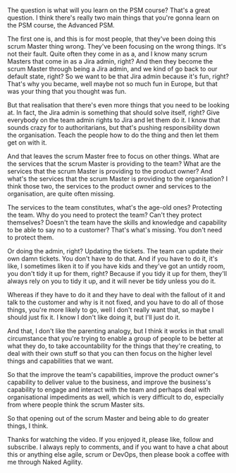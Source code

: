 The question is what will you learn on the PSM course? That's a great question. I think there's really two main things that you're gonna learn on the PSM course, the Advanced PSM. 

The first one is, and this is for most people, that they've been doing this scrum Master thing wrong. They've been focusing on the wrong things. It's not their fault. Quite often they come in as a, and I know many scrum Masters that come in as a Jira admin, right? And then they become the scrum Master through being a Jira admin, and we kind of go back to our default state, right? So we want to be that Jira admin because it's fun, right? That's why you became, well maybe not so much fun in Europe, but that was your thing that you thought was fun.

But that realisation that there's even more things that you need to be looking at. In fact, the Jira admin is something that should solve itself, right? Give everybody on the team admin rights to Jira and let them do it. I know that sounds crazy for to authoritarians, but that's pushing responsibility down the organisation. Teach the people how to do the thing and then let them get on with it. 

And that leaves the scrum Master free to focus on other things. What are the services that the scrum Master is providing to the team? What are the services that the scrum Master is providing to the product owner? And what's the services that the scrum Master is providing to the organisation? I think those two, the services to the product owner and services to the organisation, are quite often missing. 

The services to the team constitutes, what's the age-old ones? Protecting the team. Why do you need to protect the team? Can't they protect themselves? Doesn't the team have the skills and knowledge and capability to be able to say no to a customer? That's what's missing. You don't need to protect them. 

Or doing the admin, right? Updating the tickets. The team can update their own damn tickets. You don't have to do that. And if you have to do it, it's like, I sometimes liken it to if you have kids and they've got an untidy room, you don't tidy it up for them, right? Because if you tidy it up for them, they'll always rely on you to tidy it up, and it will never be tidy unless you do it. 

Whereas if they have to do it and they have to deal with the fallout of it and talk to the customer and why is it not fixed, and you have to do all of those things, you're more likely to go, well I don't really want that, so maybe I should just fix it. I know I don't like doing it, but I'll just do it. 

And that, I don't like the parenting analogy, but I think it works in that small circumstance that you're trying to enable a group of people to be better at what they do, to take accountability for the things that they're creating, to deal with their own stuff so that you can then focus on the higher level things and capabilities that we want. 

So that the improve the team's capabilities, improve the product owner's capability to deliver value to the business, and improve the business's capability to engage and interact with the team and perhaps deal with organisational impediments as well, which is very difficult to do, especially from where people think the scrum Master sits. 

So that opening out of the scrum Master and being able to do greater things, I think. 

Thanks for watching the video. If you enjoyed it, please like, follow and subscribe. I always reply to comments, and if you want to have a chat about this or anything else agile, scrum or DevOps, then please book a coffee with me through Naked Agility.